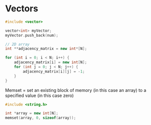 # Vectors

```cpp
#include <vector>

vector<int> myVector;
myVector.push_back(num);    

// 2D array
int **adjacency_matrix = new int*[N];

for (int i = 0; i < N; i++) {
    adjacency_matrix[i] = new int[N];
    for (int j = 0; j < N; j++) {
        adjacency_matrix[i][j] = -1;
    }
}
```

Memset = set an existing block of memory (in this case an array) to a specified value (in this case zero)

```cpp
#include <string.h>

int *array = new int[N];
memset(array, 0, sizeof(array));
```
